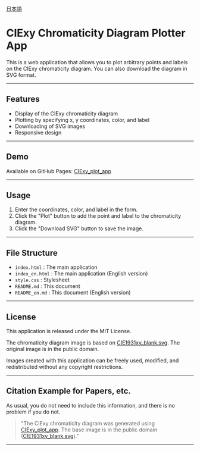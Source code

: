 [日本語](README.md)
# CIExy Chromaticity Diagram Plotter App

This is a web application that allows you to plot arbitrary points and labels on the CIExy chromaticity diagram. You can also download the diagram in SVG format.

---

## Features

- Display of the CIExy chromaticity diagram
- Plotting by specifying x, y coordinates, color, and label
- Downloading of SVG images
- Responsive design

---

## Demo

Available on GitHub Pages: [CIExy_plot_app](https://ryota1431.github.io/CIExy_plot_app/index_en.html)

---

## Usage

1. Enter the coordinates, color, and label in the form.
2. Click the "Plot" button to add the point and label to the chromaticity diagram.
3. Click the "Download SVG" button to save the image.

---

## File Structure

- `index.html` : The main application
- `index_en.html` : The main application (English version)
- `style.css` : Stylesheet
- `README.md` : This document
- `README_en.md` : This document (English version)

---

## License

This application is released under the MIT License.

The chromaticity diagram image is based on [CIE1931xy_blank.svg](https://commons.wikimedia.org/wiki/File:CIE1931xy_blank.svg). The original image is in the public domain.

Images created with this application can be freely used, modified, and redistributed without any copyright restrictions.

---

## Citation Example for Papers, etc.

As usual, you do not need to include this information, and there is no problem if you do not.

> "The CIExy chromaticity diagram was generated using [CIExy_plot_app](https://ryota1431.github.io/CIExy_plot_app/). The base image is in the public domain ([CIE1931xy_blank.svg](https://commons.wikimedia.org/wiki/File:CIE1931xy_blank.svg))."

---
